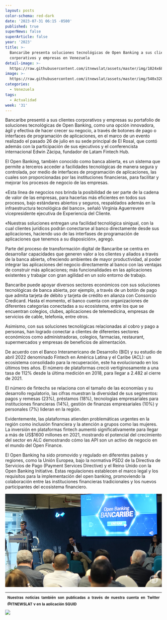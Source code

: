 ```yaml
---
layout: posts
color-schema: red-dark
date: '2023-07-31 06:15 -0500'
published: true
superNews: false
superArticle: false
year: '2023'
title: >-
  Bancaribe presenta soluciones tecnológicas de Open Banking a sus clientes
  corporativos y empresas en Venezuela
detail-image: >-
  https://raw.githubusercontent.com/itnewslat/assets/master/img/1024x680/open-bancaribe-g.jpg
image: >-
  https://raw.githubusercontent.com/itnewslat/assets/master/img/540x320/open-bancaribe-p.jpg
categories:
  - Venezuela
tags:
  - Actualidad
week: '31'
---
```

Bancaribe presentó a sus clientes corporativos y empresas su portafolio de soluciones tecnológicas de Open Banking, como una opción innovadora, ágil y efectiva de hacer crecer su negocio, a través de botones de pago o interfaces de programación de aplicaciones, en el marco de un evento realizado el pasado 26 de julio en su sede principal de El Rosal, que contó además con la participación de sus ejecutivos y el conferencista internacional Edwin Zácipa, fundador de Latam Fintech Hub.

El Open Banking, también conocido como banca abierta, es un sistema que permite a terceros acceder a facilidades tecnológicas de manera segura y controlada, por medio de interfaces de programación de aplicaciones, las cuales son proporcionadas por las instituciones financieras, para facilitar y mejorar los procesos de negocio de las empresas.

«Esta línea de negocios nos brinda la posibilidad de ser parte de la cadena de valor de las empresas, para hacerlas más eficientes en todos sus procesos, bajo estándares abiertos y seguros, respaldados además en la infraestructura tecnológica del banco», señaló Virginia Aguerrevere vicepresidente ejecutiva de Experiencia del Cliente.

«Nuestras soluciones entregan una facilidad tecnológica sinigual, con la cual clientes jurídicos podrán conectarse al banco directamente desde sus aplicaciones, haciendo uso de las interfases de programación de aplicaciones que tenemos a su disposición», agregó.

Parte del proceso de transformación digital de Bancaribe se centra en desarrollar capacidades que generen valor a los clientes y aliados a través de la banca abierta, ofreciendo ambientes de mayor productividad, al poder integrar las aplicaciones del negocio directamente al banco con las ventajas de construir más aplicaciones; más funcionalidades en las aplicaciones existentes y trabajar con gran agilidad en un solo entorno de trabajo.

Bancaribe puede apoyar diversos sectores económicos con sus soluciones tecnológicas de banca abierta, por ejemplo, a través de un botón de pago que admita tarjeta de débito y tarjeta de crédito en alianza con Consorcio Credicard. Hasta el momento, el banco cuenta con organizaciones de diferentes categorías conectadas a su ecosistema, entre los que se encuentran colegios, clubes, aplicaciones de telemedicina, empresas de servicios de cable, telefonía, entre otros.

Asimismo, con sus soluciones tecnológicas relacionadas al cobro y pago a personas, han logrado conectar a clientes de diferentes sectores económicos como administradoras, colegios, farmacias, restaurant, supermercados y empresas de beneficios de alimentación.

De acuerdo con el Banco Interamericano de Desarrollo (BID) y su estudio de abril 2022 denominado Fintech en América Latina y el Caribe (ACL): un ecosistema consolidado para la recuperación, este ha evolucionado en los últimos tres años. El número de plataformas creció vertiginosamente a una tasa de 112% desde la última medición en 2018, para llegar a 2.482 al cierre de 2021.

El número de fintechs se relaciona con el tamaño de las economías y su desarrollo regulatorio, las cifras muestran la diversidad de sus segmentos: pagos y remesas (23%), préstamos (18%), tecnologías empresariales para instituciones financieras (14%), gestión de finanzas empresariales (10%) y personales (7%) lideran en la región.

Evidentemente, las plataformas atienden problemáticas urgentes en la región como inclusión financiera y la atención a grupos como las mujeres. La inversión en plataformas fintech aumentó significativamente para llegar a más de US$1600 millones en 2021, mostrando el potencial del crecimiento del sector en ALC demostrando cómo las API son un activo de negocio en el mundo del Open Finance.

El Open Banking ha sido promovido y regulado en diferentes países y regiones, como la Unión Europea, bajo la normativa PSD2 de la Directiva de Servicios de Pago (Payment Services Directive) y el Reino Unido con la Open Banking Initiative. Estas regulaciones establecen el marco legal y los requisitos para la implementación del open banking, promoviendo la colaboración entre las instituciones financieras tradicionales y los nuevos participantes del ecosistema financiero.

![](https://raw.githubusercontent.com/itnewslat/assets/master/img/540x320/open-bancaribe-p.jpg)

<table style="height: 42px;" width="569">
<tbody>
<tr>
<td style="text-align: justify;"><sub><strong>Nuestras noticias también son publicadas a través de nuestra cuenta en Twitter <a href="https://twitter.com/itnewslat?lang=es">@ITNEWSLAT</a> y en la aplicación <a href="https://squidapp.co/en/">SQUID</a></strong></sub></td>
</tr>
</tbody>
</table>
<img src="https://tracker.metricool.com/c3po.jpg?hash=56f88a41e39ab42c063cc51676587a04"/>